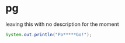 # pg
leaving this with no description for the moment

``` Java
System.out.println("Po*****Go!");
```

